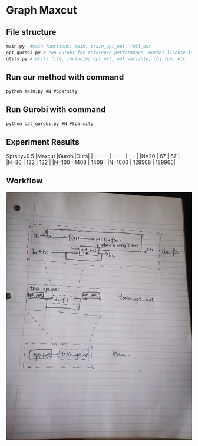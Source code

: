 # Graph Maxcut
## File structure
```python
main.py  #main functions: main, train_opt_net, roll_out
opt_gurobi.py # run Gurobi for reference performance, Gurobi license is required
utils.py # utils file, including opt_net, opt_variable, obj_fun, etc.
```
## Run our method with command 

```
python main.py #N #Sparsity
```

## Run Gurobi with command 

```
python opt_gurobi.py #N #Sparsity
```


## Experiment Results
Sprsity=0.5
|Maxcut |Gurobi|Ours|
|-------|------|----|
|N=20   | 67   | 67 |
|N=30   | 132   | 132 |
|N=100   | 1408   | 1409 |
|N=1000   |  128508  |  129900|
## Workflow
 ![pipeline](pipeline.jpg)
